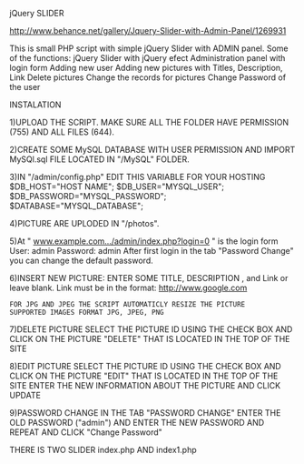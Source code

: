 jQuery SLIDER

http://www.behance.net/gallery/Jquery-Slider-with-Admin-Panel/1269931

This is small PHP script with simple jQuery Slider with ADMIN panel. Some of the functions:
jQuery Slider with jQuery efect
Administration panel with login form
	Adding new user
	Adding new pictures with Titles, Description, Link
	Delete pictures
	Change the records for pictures
	Change Password of the user


INSTALATION

1)UPLOAD THE SCRIPT. MAKE SURE ALL THE FOLDER HAVE PERMISSION (755) AND ALL FILES (644).

2)CREATE SOME MySQL DATABASE WITH USER PERMISSION AND IMPORT MySQl.sql FILE LOCATED IN "/MySQL" FOLDER.

3)IN "/admin/config.php" EDIT THIS VARIABLE FOR YOUR HOSTING
	$DB_HOST="HOST NAME";
	$DB_USER="MYSQL_USER";
	$DB_PASSWORD="MYSQL_PASSWORD";
	$DATABASE="MYSQL_DATABASE";

4)PICTURE ARE UPLODED IN "/photos". 

5)At " www.example.com.../admin/index.php?login=0 " is the login form
	User: admin
	Password: admin
	After first login in the tab "Password Change" you can change the default password.

6)INSERT NEW PICTURE:
	ENTER SOME TITLE, DESCRIPTION , and Link or leave blank. Link must be in the format:
	http://www.google.com

	FOR JPG AND JPEG THE SCRIPT AUTOMATICLY RESIZE THE PICTURE
	SUPPORTED IMAGES FORMAT JPG, JPEG, PNG

7)DELETE PICTURE
	SELECT THE PICTURE ID USING THE CHECK BOX AND CLICK ON THE PICTURE "DELETE" THAT IS LOCATED IN THE TOP OF THE SITE

8)EDIT PICTURE
	SELECT THE PICTURE ID USING THE CHECK BOX AND CLICK ON THE PICTURE "EDIT" THAT IS LOCATED IN THE TOP OF THE SITE
	ENTER THE NEW INFORMATION ABOUT THE PICTURE AND CLICK UPDATE

9)PASSWORD CHANGE
	IN THE TAB "PASSWORD CHANGE" ENTER THE OLD PASSWORD ("admin") AND ENTER THE NEW PASSWORD AND REPEAT AND CLICK "Change Password"

THERE IS TWO SLIDER index.php AND index1.php
